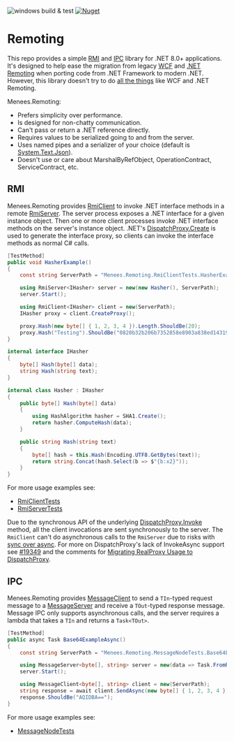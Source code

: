 ![windows build & test](https://github.com/menees/Remoting/workflows/windows%20build%20&%20test/badge.svg) [![Nuget](https://img.shields.io/nuget/v/Menees.Remoting)](https://www.nuget.org/packages/Menees.Remoting/)

# Remoting
This repo provides a simple [RMI](https://en.wikipedia.org/wiki/Remote_method_invocation) and [IPC](https://en.wikipedia.org/wiki/Inter-process_communication)
library for .NET 8.0+ applications. It's designed to help ease the migration from legacy [WCF](https://en.wikipedia.org/wiki/Windows_Communication_Foundation)
and [.NET Remoting](https://en.wikipedia.org/wiki/.NET_Remoting) when porting code from .NET Framework to modern .NET. However, this library doesn't try to do
[all the things](https://knowyourmeme.com/memes/all-the-things) like WCF and .NET Remoting.

Menees.Remoting:
* Prefers simplicity over performance.
* Is designed for non-chatty communication.
* Can't pass or return a .NET reference directly.
* Requires values to be serialized going to and from the server.
* Uses named pipes and a serializer of your choice (default is [System.Text.Json](https://docs.microsoft.com/en-us/dotnet/api/system.text.json)).
* Doesn't use or care about MarshalByRefObject, OperationContract, ServiceContract, etc.

## RMI
Menees.Remoting provides [RmiClient](src/Menees.Remoting/RmiClient.cs) to invoke .NET interface methods in a remote [RmiServer](src/Menees.Remoting/RmiServer.cs).
The server process exposes a .NET interface for a given instance object. Then one or more client processes invoke .NET interface methods on the server's instance object.
.NET's [DispatchProxy.Create](https://docs.microsoft.com/en-us/dotnet/api/system.reflection.dispatchproxy.create) is used to generate the interface proxy, so clients can invoke 
the interface methods as normal C# calls.

``` C#
[TestMethod]
public void HasherExample()
{
    const string ServerPath = "Menees.Remoting.RmiClientTests.HasherExample";

    using RmiServer<IHasher> server = new(new Hasher(), ServerPath);
    server.Start();

    using RmiClient<IHasher> client = new(ServerPath);
    IHasher proxy = client.CreateProxy();

    proxy.Hash(new byte[] { 1, 2, 3, 4 }).Length.ShouldBe(20);
    proxy.Hash("Testing").ShouldBe("0820b32b206b7352858e8903a838ed14319acdfd");
}

internal interface IHasher
{
    byte[] Hash(byte[] data);
    string Hash(string text);
}

internal class Hasher : IHasher
{
    public byte[] Hash(byte[] data)
    {
        using HashAlgorithm hasher = SHA1.Create();
        return hasher.ComputeHash(data);
    }

    public string Hash(string text)
    {
        byte[] hash = this.Hash(Encoding.UTF8.GetBytes(text));
        return string.Concat(hash.Select(b => $"{b:x2}"));
    }
}
```

For more usage examples see:
* [RmiClientTests](tests/Menees.Remoting.Tests/RmiClientTests.cs)
* [RmiServerTests](tests/Menees.Remoting.Tests/RmiServerTests.cs)

Due to the synchronous API of the underlying
[DispatchProxy.Invoke](https://docs.microsoft.com/en-us/dotnet/api/system.reflection.dispatchproxy.invoke) method, all the client invocations are sent
synchronously to the server. The `RmiClient` can't do asynchronous calls to the `RmiServer` due to risks with
[sync over async](https://devblogs.microsoft.com/pfxteam/should-i-expose-synchronous-wrappers-for-asynchronous-methods/).
For more on DispatchProxy's lack of InvokeAsync support see [#19349](https://github.com/dotnet/runtime/issues/19349)
and the comments for [Migrating RealProxy Usage to DispatchProxy](https://devblogs.microsoft.com/dotnet/migrating-realproxy-usage-to-dispatchproxy/).

## IPC
Menees.Remoting provides [MessageClient](src/Menees.Remoting/MessageClient.cs) to send a `TIn`-typed request message to
a [MessageServer](src/Menees.Remoting/MessageServer.cs) and receive a `TOut`-typed response message. Message IPC only
supports asynchronous calls, and the server requires a lambda that takes a `TIn` and returns a `Task<TOut>`.

``` C#
[TestMethod]
public async Task Base64ExampleAsync()
{
    const string ServerPath = "Menees.Remoting.MessageNodeTests.Base64ExampleAsync";

    using MessageServer<byte[], string> server = new(data => Task.FromResult(Convert.ToBase64String(data)), ServerPath);
    server.Start();

    using MessageClient<byte[], string> client = new(ServerPath);
    string response = await client.SendAsync(new byte[] { 1, 2, 3, 4 }).ConfigureAwait(false);
    response.ShouldBe("AQIDBA==");
}
```

For more usage examples see:
* [MessageNodeTests](tests/Menees.Remoting.Tests/MessageNodeTests.cs)
